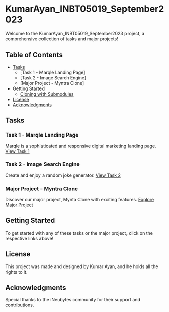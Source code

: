 # KumarAyan_INBT05019_September2023

Welcome to the KumarAyan_INBT05019_September2023 project, a comprehensive collection of tasks and major projects!

## Table of Contents
  - [Tasks](#tasks)
    - [Task 1 - Marqle Landing Page]
    - [Task 2 - Image Search Engine]
    - [Major Project - Myntra Clone]
  - [Getting Started](#getting-started)
    - [Cloning with Submodules](#cloning-with-submodules)
  - [License](#license)
  - [Acknowledgments](#acknowledgments)

## Tasks

### Task 1 - Marqle Landing Page
Marqle is a sophisticated and responsive digital marketing landing page.
[View Task 1](https://ayan209e.github.io/Marqle/)

### Task 2 - Image Search Engine
Create and enjoy a random joke generator.
[View Task 2](https://ayan209e.github.io/Image-Search-Engine/)

### Major Project - Myntra Clone
Discover our major project, Mynta Clone with exciting features.
[Explore Major Project](https://myntra-fashions-clone.netlify.app/)

## Getting Started

To get started with any of these tasks or the major project, click on the respective links above!

## License

This project was made and designed by Kumar Ayan, and he holds all the rights to it.

## Acknowledgments

Special thanks to the iNeubytes community for their support and contributions.
